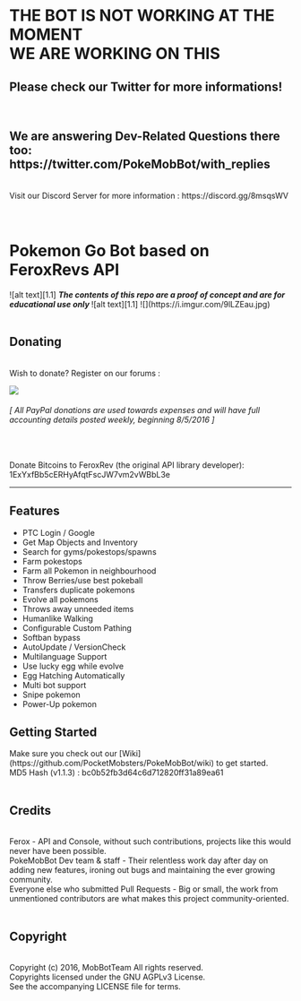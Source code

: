 <!-- define warning icon -->
[1.1]: https://i.imgur.com/M4fJ65n.png (ATTENTION)
[1.2]: https://i.imgur.com/NNcGs1n.png (BTC)
<!-- title -->
<h1>THE BOT IS NOT WORKING AT THE MOMENT <br> WE ARE WORKING ON THIS</h1>
<h2><b>Please check our Twitter for more informations!</b></h2><br>
<h2>We are answering Dev-Related Questions there too: https://twitter.com/PokeMobBot/with_replies</h2><br>
Visit our Discord Server for more information : https://discord.gg/8msqsWV <br/>
<br>
<br>
<h1>Pokemon Go Bot based on FeroxRevs API</h1>
<!-- disclaimer -->
![alt text][1.1] <strong><em> The contents of this repo are a proof of concept and are for educational use only </em></strong> ![alt text][1.1]
![](https://i.imgur.com/9lLZEau.jpg)
<br>
<br>
<h2><a name="donating">Donating</a></h2>
<br>
Wish to donate? Register on our forums :


[![](https://i.imgur.com/9al9LSj.gif)](http://forum.pokemobbot.com/)

<h6><em>[ All PayPal donations are used towards expenses and will have full accounting details posted weekly, beginning 8/5/2016 ]</em></h6><br/>

Donate Bitcoins to FeroxRev (the original API library developer): <br/>
1ExYxfBb5cERHyAfqtFscJW7vm2vWBbL3e <br/>



<hr/>

<h2><a name="features">Features</a></h2>

 - PTC Login / Google
 - Get Map Objects and Inventory
 - Search for gyms/pokestops/spawns
 - Farm pokestops
 - Farm all Pokemon in neighbourhood
 - Throw Berries/use best pokeball
 - Transfers duplicate pokemons
 - Evolve all pokemons
 - Throws away unneeded items
 - Humanlike Walking
 - Configurable Custom Pathing
 - Softban bypass
 - AutoUpdate / VersionCheck
 - Multilanguage Support
 - Use lucky egg while evolve
 - Egg Hatching Automatically
 - Multi bot support
 - Snipe pokemon
 - Power-Up pokemon
 
<h2><a name="getting-started">Getting Started</a></h2>
Make sure you check out our [Wiki](https://github.com/PocketMobsters/PokeMobBot/wiki) to get started. <br/>
MD5 Hash (v1.1.3) : bc0b52fb3d64c6d712820ff31a89ea61 <br/>
<br/>
<h2><a name="credits">Credits</a></h2><br/>
Ferox - API and Console, without such contributions, projects like this would never have been possible. <br/>
PokeMobBot Dev team & staff - Their relentless work day after day on adding new features, ironing out bugs and maintaining the ever growing community.<br/>
Everyone else who submitted Pull Requests - Big or small, the work from unmentioned contributors are what makes this project community-oriented. <br/>
<br/>
<h2><a name="copyright">Copyright</a></h2><br/>
 Copyright (c) 2016, MobBotTeam  All rights reserved.<br/>
 Copyrights licensed under the GNU AGPLv3 License.<br/>
 See the accompanying LICENSE file for terms.<br/>
